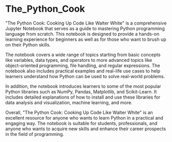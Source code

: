 # The_Python_Cook
"The Python Cook: Cooking Up Code Like Walter White" is a comprehensive Jupyter Notebook that serves as a guide to mastering Python programming language from scratch. This notebook is designed to provide a hands-on learning experience for beginners as well as for those who want to brush up on their Python skills.

The notebook covers a wide range of topics starting from basic concepts like variables, data types, and operators to more advanced topics like object-oriented programming, file handling, and regular expressions. The notebook also includes practical examples and real-life use cases to help learners understand how Python can be used to solve real-world problems.

In addition, the notebook introduces learners to some of the most popular Python libraries such as NumPy, Pandas, Matplotlib, and Scikit-Learn. It includes detailed explanations of how to install and use these libraries for data analysis and visualization, machine learning, and more.

Overall, "The Python Cook: Cooking Up Code Like Walter White" is an excellent resource for anyone who wants to learn Python in a practical and engaging way. The notebook is suitable for students, professionals, and anyone who wants to acquire new skills and enhance their career prospects in the field of programming.
